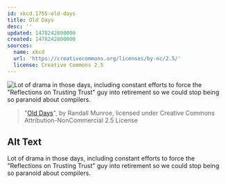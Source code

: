 ```yaml
---
id: xkcd.1755-old-days
title: Old Days
desc: ''
updated: 1478242800000
created: 1478242800000
sources:
  name: xkcd
  url: 'https://creativecommons.org/licenses/by-nc/2.5/'
  license: Creative Commons 2.5
---
```

![Lot of drama in those days, including constant efforts to force the "Reflections on Trusting Trust" guy into retirement so we could stop being so paranoid about compilers.](https://imgs.xkcd.com/comics/old_days.png)
> "[Old Days](https://xkcd.com/1755/)", by Randall Munroe, licensed under Creative Commons Attribution-NonCommercial 2.5 License

## Alt Text
Lot of drama in those days, including constant efforts to force the "Reflections on Trusting Trust" guy into retirement so we could stop being so paranoid about compilers.
